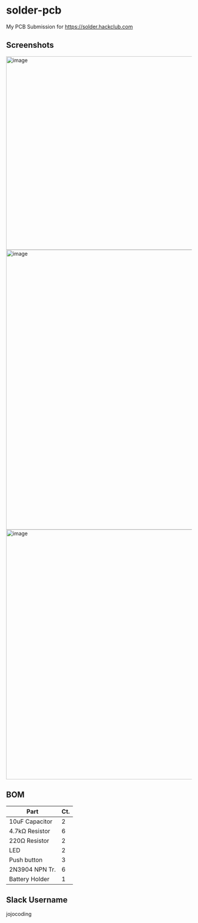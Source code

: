 # solder-pcb
My PCB Submission for https://solder.hackclub.com

## Screenshots
<img width="524" alt="image" src="https://github.com/user-attachments/assets/75043b89-98e0-4e2e-b7dd-6568bffa5897" />
<img width="758" alt="image" src="https://github.com/user-attachments/assets/5dfceb7a-e78c-4ce4-96fe-781d7d8e2559" />
<img width="677" alt="image" src="https://github.com/user-attachments/assets/8aaa26f3-325a-4d32-a518-440ace2ebc86" />


## BOM

| Part           | Ct. |
|----------------|-----|
| 10uF Capacitor |  2  |
| 4.7kΩ Resistor |  6  |
| 220Ω Resistor  |  2  |
| LED            |  2  |
| Push button    |  3  |
| 2N3904 NPN Tr. |  6  |
| Battery Holder |  1  |


## Slack Username
jojocoding
